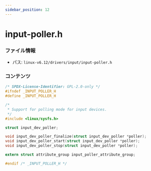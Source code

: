 ```yaml
---
sidebar_position: 12
---
```

# input-poller.h

### ファイル情報

- パス: `linux-v6.12/drivers/input/input-poller.h`

### コンテンツ

```h
/* SPDX-License-Identifier: GPL-2.0-only */
#ifndef _INPUT_POLLER_H
#define _INPUT_POLLER_H

/*
 * Support for polling mode for input devices.
 */
#include <linux/sysfs.h>

struct input_dev_poller;

void input_dev_poller_finalize(struct input_dev_poller *poller);
void input_dev_poller_start(struct input_dev_poller *poller);
void input_dev_poller_stop(struct input_dev_poller *poller);

extern struct attribute_group input_poller_attribute_group;

#endif /* _INPUT_POLLER_H */

```
